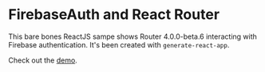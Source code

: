 FirebaseAuth and React Router
=============================

This bare bones ReactJS sampe shows Router 4.0.0-beta.6 interacting with Firebase authentication. 
It's been created with `generate-react-app`. 

Check out the [demo](https://routing-bddc6.firebaseapp.com).
